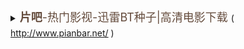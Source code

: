 <details>
        <summary><a href="http://www.pianbar.net/" rel="noopener" target="_blank" 
			 style="outline: none; text-decoration-line: none; cursor: pointer; color: rgb(99, 74, 59);">
                <font size="4" style="line-height: 30.6px;">
                  <b>片吧</b>-热门影视-迅雷BT种子|高清电影下载
                </font>
</a>( <a href="http://www.pianbar.net/">http://www.pianbar.net/</a> ) </summary>
<hr/>
  <li><a href="http://www.pianbar.net/erotic/30320.html" rel="noopener" target="_blank" 
		    	 style="outline: none; text-decoration-line: none; cursor: pointer; color: rgb(99, 74, 59);">
                <font size="4" style="line-height: 30.6px;">
                  <b>聊斋荷花三娘子聊齋荷花三娘子[1992中国香港]</a> | 
	<a href="http://d.pianbar.net/btshow/2641113" target="_blank">高清资源BT下载</a>_<a href="http://www.pianbar.net/">片吧</a></b>
                </font>             
  </li>       
<blockquote>   
        <a href="1992.聊斋之欲焰三娘子.mp4.torrent">BT种子下载</a> | <a href="http://file.pianbar.net/Torrent/201703/1992.%E8%81%8A%E6%96%8B%E4%B9%8B%E6%AC%B2%E7%84%B0%E4%B8%89%E5%A8%98%E5%AD%90.mp4.torrent">torrent种子下载</a> (<a href="http://d.pianbar.net/btshow/2641113" target="_blank">520.33MB</a>)<br/>
        磁力链接 <a href="magnet:?xt=urn:btih:5F803B1B1EF57658AFF98D8371DE6B783F77176F">magnet:?xt=urn:btih:5F803B1B1EF57658AFF98D8371DE6B783F77176F</a> <br/>
        迅雷下载 <a href="magnet:?xt=urn:btih:5F803B1B1EF57658AFF98D8371DE6B783F77176F">magnet:?xt=urn:btih:5F803B1B1EF57658AFF98D8371DE6B783F77176F</a><br/>	
   其它：<a href="https://www.ytcm.cc/voddetail/364206.html">《聊斋荷花三娘子》电影高清免费在线观看-电影天堂</a>
</blockquote>
  <hr/>
</details>    
